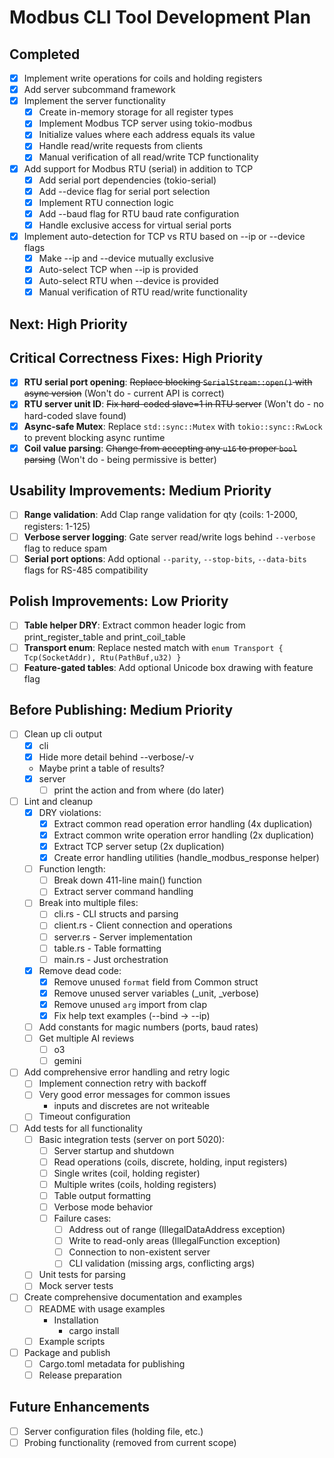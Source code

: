 # Modbus CLI Tool Development Plan

## Completed
- [x] Implement write operations for coils and holding registers
- [x] Add server subcommand framework
- [x] Implement the server functionality
    - [x] Create in-memory storage for all register types
    - [x] Implement Modbus TCP server using tokio-modbus
    - [x] Initialize values where each address equals its value
    - [x] Handle read/write requests from clients
    - [x] Manual verification of all read/write TCP functionality

- [x] Add support for Modbus RTU (serial) in addition to TCP
    - [x] Add serial port dependencies (tokio-serial)
    - [x] Add --device flag for serial port selection
    - [x] Implement RTU connection logic
    - [x] Add --baud flag for RTU baud rate configuration
    - [x] Handle exclusive access for virtual serial ports
- [x] Implement auto-detection for TCP vs RTU based on --ip or --device flags
    - [x] Make --ip and --device mutually exclusive
    - [x] Auto-select TCP when --ip is provided
    - [x] Auto-select RTU when --device is provided
    - [x] Manual verification of RTU read/write functionality

## Next: High Priority

## Critical Correctness Fixes: High Priority
- [x] **RTU serial port opening**: ~~Replace blocking `SerialStream::open()` with async version~~ (Won't do - current API is correct)
- [x] **RTU server unit ID**: ~~Fix hard-coded slave=1 in RTU server~~ (Won't do - no hard-coded slave found)
- [x] **Async-safe Mutex**: Replace `std::sync::Mutex` with `tokio::sync::RwLock` to prevent blocking async runtime
- [x] **Coil value parsing**: ~~Change from accepting any `u16` to proper `bool` parsing~~ (Won't do - being permissive is better)

## Usability Improvements: Medium Priority  
- [ ] **Range validation**: Add Clap range validation for qty (coils: 1-2000, registers: 1-125)
- [ ] **Verbose server logging**: Gate server read/write logs behind `--verbose` flag to reduce spam
- [ ] **Serial port options**: Add optional `--parity`, `--stop-bits`, `--data-bits` flags for RS-485 compatibility

## Polish Improvements: Low Priority
- [ ] **Table helper DRY**: Extract common header logic from print_register_table and print_coil_table
- [ ] **Transport enum**: Replace nested match with `enum Transport { Tcp(SocketAddr), Rtu(PathBuf,u32) }`
- [ ] **Feature-gated tables**: Add optional Unicode box drawing with feature flag

## Before Publishing: Medium Priority
- [ ] Clean up cli output
    - [x] cli
    - [x] Hide more detail behind --verbose/-v
    - Maybe print a table of results?
    - [x] server
        - [ ] print the action and from where (do later)
- [ ] Lint and cleanup
    - [x] DRY violations:
        - [x] Extract common read operation error handling (4x duplication)
        - [x] Extract common write operation error handling (2x duplication) 
        - [x] Extract TCP server setup (2x duplication)
        - [x] Create error handling utilities (handle_modbus_response helper)
    - [ ] Function length:
        - [ ] Break down 411-line main() function
        - [ ] Extract server command handling
    - [ ] Break into multiple files:
        - [ ] cli.rs - CLI structs and parsing
        - [ ] client.rs - Client connection and operations
        - [ ] server.rs - Server implementation  
        - [ ] table.rs - Table formatting
        - [ ] main.rs - Just orchestration
    - [x] Remove dead code:
        - [x] Remove unused `format` field from Common struct
        - [x] Remove unused server variables (_unit, _verbose)
        - [x] Remove unused `arg` import from clap
        - [x] Fix help text examples (--bind → --ip)
    - [ ] Add constants for magic numbers (ports, baud rates)
    - [ ] Get multiple AI reviews
        - [ ] o3
        - [ ] gemini
- [ ] Add comprehensive error handling and retry logic
    - [ ] Implement connection retry with backoff
    - [ ] Very good error messages for common issues
        - inputs and discretes are not writeable
    - [ ] Timeout configuration
- [ ] Add tests for all functionality
    - [ ] Basic integration tests (server on port 5020):
        - [ ] Server startup and shutdown
        - [ ] Read operations (coils, discrete, holding, input registers)
        - [ ] Single writes (coil, holding register)
        - [ ] Multiple writes (coils, holding registers)
        - [ ] Table output formatting
        - [ ] Verbose mode behavior
        - [ ] Failure cases:
            - [ ] Address out of range (IllegalDataAddress exception)
            - [ ] Write to read-only areas (IllegalFunction exception)
            - [ ] Connection to non-existent server
            - [ ] CLI validation (missing args, conflicting args)
    - [ ] Unit tests for parsing
    - [ ] Mock server tests
- [ ] Create comprehensive documentation and examples
    - [ ] README with usage examples
        - Installation
            - cargo install
    - [ ] Example scripts
- [ ] Package and publish
    - [ ] Cargo.toml metadata for publishing
    - [ ] Release preparation

## Future Enhancements
- [ ] Server configuration files (holding file, etc.)
- [ ] Probing functionality (removed from current scope)
